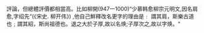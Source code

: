 
評論，但總體評價都相當高。比如柳開(947一1000)“少慕韩愈柳宗元明文,因名肩愈,字绍先“(《宋史. 柳开伟》) ,他自己鮮釋改名更字的理由是﹕ 謂其肩，斯樂古道也﹔謂其紹，斯尚祖德也。退之大於子厚,故以名焕;子厚次之,故以字焕。“  


